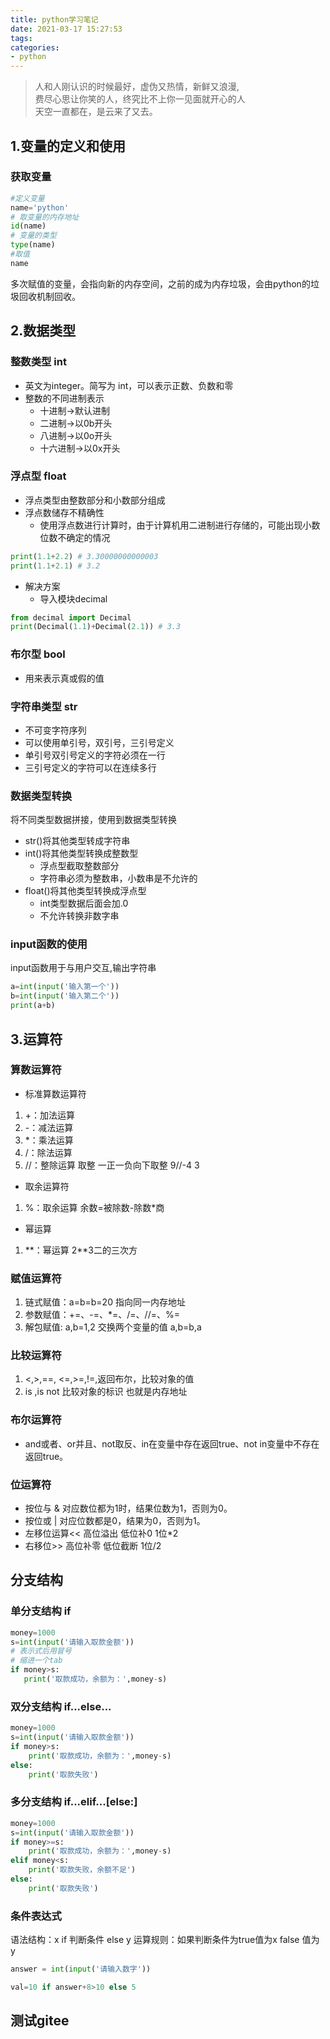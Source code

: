 ```yaml
---
title: python学习笔记
date: 2021-03-17 15:27:53
tags:
categories:
- python
---
```

>人和人刚认识的时候最好，虚伪又热情，新鲜又浪漫,   
费尽心思让你笑的人，终究比不上你一见面就开心的人  
天空一直都在，是云来了又去。
## 1.变量的定义和使用
### 获取变量
```python
#定义变量
name='python'
# 取变量的内存地址
id(name)
# 变量的类型
type(name)
#取值
name
```
多次赋值的变量，会指向新的内存空间，之前的成为内存垃圾，会由python的垃圾回收机制回收。
## 2.数据类型
### 整数类型 int
* 英文为integer。简写为 int，可以表示正数、负数和零
* 整数的不同进制表示
  * 十进制->默认进制
  * 二进制->以0b开头
  * 八进制->以0o开头
  * 十六进制->以0x开头
### 浮点型 float
* 浮点类型由整数部分和小数部分组成
* 浮点数储存不精确性
    * 使用浮点数进行计算时，由于计算机用二进制进行存储的，可能出现小数位数不确定的情况
```python
print(1.1+2.2) # 3.30000000000003
print(1.1+2.1) # 3.2
```
* 解决方案
    * 导入模块decimal
```python
from decimal import Decimal
print(Decimal(1.1)+Decimal(2.1)) # 3.3
```
### 布尔型 bool
* 用来表示真或假的值
### 字符串类型 str
* 不可变字符序列
* 可以使用单引号，双引号，三引号定义
* 单引号双引号定义的字符必须在一行
* 三引号定义的字符可以在连续多行
### 数据类型转换
将不同类型数据拼接，使用到数据类型转换
* str()将其他类型转成字符串
* int()将其他类型转换成整数型
    * 浮点型截取整数部分
    * 字符串必须为整数串，小数串是不允许的
* float()将其他类型转换成浮点型 
    * int类型数据后面会加.0
    * 不允许转换非数字串
 ### input函数的使用
 input函数用于与用户交互,输出字符串
 ```python
a=int(input('输入第一个'))
b=int(input('输入第二个'))
print(a+b)
 ```
 ## 3.运算符
 ### 算数运算符
  * 标准算数运算符
  1. +：加法运算
  2. -：减法运算
  3. *：乘法运算
  4. /：除法运算
  5. //：整除运算 取整 一正一负向下取整 9//-4 3
  * 取余运算符
  1. %：取余运算 余数=被除数-除数*商
  * 幂运算
  1. **：幂运算 2\*\*3二的三次方
### 赋值运算符
1. 链式赋值：a=b=b=20 指向同一内存地址
2. 参数赋值：+=、-=、*=、/=、//=、%=
3. 解包赋值: a,b=1,2  交换两个变量的值 a,b=b,a
### 比较运算符
1.  <,>,==, <=,>=,!=,返回布尔，比较对象的值
2. is ,is not 比较对象的标识 也就是内存地址
### 布尔运算符
* and或者、or并且、not取反、in在变量中存在返回true、not in变量中不存在返回true。
### 位运算符 
* 按位与 & 对应数位都为1时，结果位数为1，否则为0。
* 按位或 | 对应位数都是0，结果为0，否则为1。
* 左移位运算<< 高位溢出 低位补0 1位*2
* 右移位>> 高位补零 低位截断 1位/2
## 分支结构
### 单分支结构 if
```python
money=1000
s=int(input('请输入取款金额'))
# 表示式后用冒号
# 缩进一个tab
if money>s:
   print('取款成功，余额为：',money-s)

```
### 双分支结构 if...else...
```python
money=1000
s=int(input('请输入取款金额'))
if money>s:
    print('取款成功，余额为：',money-s)
else:
    print('取款失败')
```
### 多分支结构 if...elif...[else:]
```python
money=1000
s=int(input('请输入取款金额'))
if money>=s:
    print('取款成功，余额为：',money-s)
elif money<s:
    print('取款失败，余额不足')
else:
    print('取款失败')
```
### 条件表达式
语法结构：x if 判断条件 else y
运算规则：如果判断条件为true值为x false 值为 y
```python
answer = int(input('请输入数字'))

val=10 if answer+8>10 else 5
```
## 测试gitee